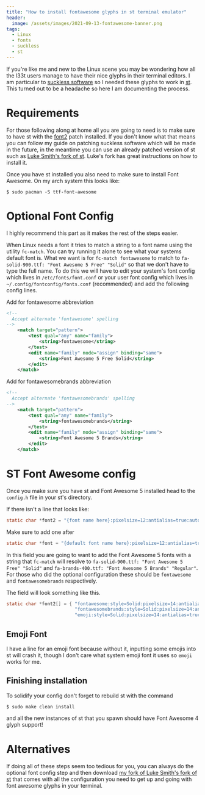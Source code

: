```yaml
---
title: "How to install fontawesome glyphs in st terminal emulator"
header:
  image: /assets/images/2021-09-13-fontawesome-banner.png
tags:
  - Linux
  - fonts
  - suckless
  - st
---
```


If you're like me and new to the Linux scene you may be wondering how all the l33t users manage to have their nice glyphs in their terminal editors. I am particular to [suckless software](https://suckless.org/) so I needed these glyphs to work in [st](https://st.suckless.org/). This turned out to be a headache so here I am documenting the process.

# Requirements
For those following along at home all you are going to need is to make sure to have st with the [font2](https://st.suckless.org/patches/font2/) patch installed. If you don't know what that means you can follow my guide on patching suckless software which will be made in the future, in the meantime you can use an already patched version of st such as [Luke Smith's fork of st](https://st.suckless.org/patches/font2/). Luke's fork has great instructions on how to install it.

Once you have st installed you also need to make sure to install Font Awesome. On my arch system this looks like:

```console
$ sudo pacman -S ttf-font-awesome
```

# Optional Font Config
I highly recommend this part as it makes the rest of the steps easier.

When Linux needs a font it tries to match a string to a font name using the utility `fc-match`. You can try running it alone to see what your systems default font is. What we want is for `fc-match fontawesome` to match to `fa-solid-900.ttf: "Font Awesome 5 Free" "Solid"` so that we don't have to type the full name. To do this we will have to edit your system's font config which lives in `/etc/fonts/font.conf` or your user font config which lives in `~/.config/fontconfig/fonts.conf` (recommended) and add the following config lines.

Add for fontawesome abbreviation

```xml
<!--
  Accept alternate 'fontawesome' spelling
-->
    <match target="pattern">
        <test qual="any" name="family">
            <string>fontawesome</string>
        </test>
        <edit name="family" mode="assign" binding="same">
            <string>Font Awesome 5 Free Solid</string>
        </edit>
    </match>
```

Add for fontawesomebrands abbreviation

```xml
<!--
  Accept alternate 'fontawesomebrands' spelling
-->
    <match target="pattern">
        <test qual="any" name="family">
            <string>fontawesomebrands</string>
        </test>
        <edit name="family" mode="assign" binding="same">
            <string>Font Awesome 5 Brands</string>
        </edit>
    </match>
```

# ST Font Awesome config
Once you make sure you have st and Font Awesome 5 installed head to the `config.h` file in your st's directory.

If there isn't a line that looks like:

```c
static char *font2 = "{font name here}:pixelsize=12:antialias=true:autohint=true";
```
Make sure to add one after 

```c
static char *font = "{default font name here}:pixelsize=12:antialias=true:autohint=true";
```

In this field you are going to want to add the Font Awesome 5 fonts with a string that `fc-match` will resolve to `fa-solid-900.ttf: "Font Awesome 5 Free" "Solid"` and `fa-brands-400.ttf: "Font Awesome 5 Brands" "Regular"`. For those who did the optional configuration these should be `fontawesome` and `fontawesomebrands` respectively.

The field will look something like this.

```c
static char *font2[] = { "fontawesome:style=Solid:pixelsize=14:antialias=true:autohint=true",
                         "fontawesomebrands:style=Solid:pixelsize=14:antialias=true:autohint=true",
                         "emoji:style=Solid:pixelsize=14:antialias=true:autohint=true" };
```

## Emoji Font
I have a line for an emoji font because without it, inputting some emojis into st will crash it, though I don't care what system emoji font it uses so `emoji` works for me.

## Finishing installation
To solidify your config don't forget to rebuild st with the command

```console
$ sudo make clean install
```

and all the new instances of st that you spawn should have Font Awesome 4 glyph support!


# Alternatives
If doing all of these steps seem too tedious for you, you can always do the optional font config step and then download [my fork of Luke Smith's fork of st](https://github.com/zoomiti/st) that comes with all the configuration you need to get up and going with font awesome glyphs in your terminal.
